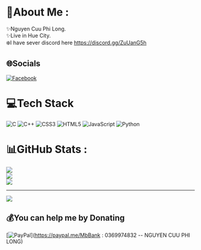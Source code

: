 # 💫About Me :
✨Nguyen Cuu Phi Long.                                                                                                                                                                                                                                              
✨Live in Hue City.                                                                                                                                                                                                                                                    
 ❄️I have sever discord here https://discord.gg/ZuUanG5h

## 🌐Socials
[![Facebook](https://img.shields.io/badge/Facebook-%231877F2.svg?logo=Facebook&logoColor=white)](https://facebook.com/https://www.facebook.com/profile.php?id=100075340962756) 

# 💻Tech Stack
![C](https://img.shields.io/badge/c-%2300599C.svg?style=for-the-badge&logo=c&logoColor=white) ![C++](https://img.shields.io/badge/c++-%2300599C.svg?style=for-the-badge&logo=c%2B%2B&logoColor=white) ![CSS3](https://img.shields.io/badge/css3-%231572B6.svg?style=for-the-badge&logo=css3&logoColor=white) ![HTML5](https://img.shields.io/badge/html5-%23E34F26.svg?style=for-the-badge&logo=html5&logoColor=white) ![JavaScript](https://img.shields.io/badge/javascript-%23323330.svg?style=for-the-badge&logo=javascript&logoColor=%23F7DF1E) ![Python](https://img.shields.io/badge/python-3670A0?style=for-the-badge&logo=python&logoColor=ffdd54)
# 📊GitHub Stats :
![](https://github-readme-stats.vercel.app/api?username=SnowL1402&theme=dark&hide_border=false&include_all_commits=false&count_private=false)<br/>
![](https://github-readme-streak-stats.herokuapp.com/?user=SnowL1402&theme=dark&hide_border=false)<br/>
![](https://github-readme-stats.vercel.app/api/top-langs/?username=SnowL1402&theme=dark&hide_border=false&include_all_commits=false&count_private=false&layout=compact)

---
[![](https://visitcount.itsvg.in/api?id=SnowL1402&icon=2&color=5)](https://visitcount.itsvg.in)

  ## 💰You can help me by Donating
  [![PayPal](https://img.shields.io/badge/PayPal-00457C?style=for-the-badge&logo=paypal&logoColor=white)](https://paypal.me/MbBank : 0369974832 -- NGUYEN CUU PHI LONG) 

  <!-- Proudly created with GPRM ( https://gprm.itsvg.in ) -->
  
